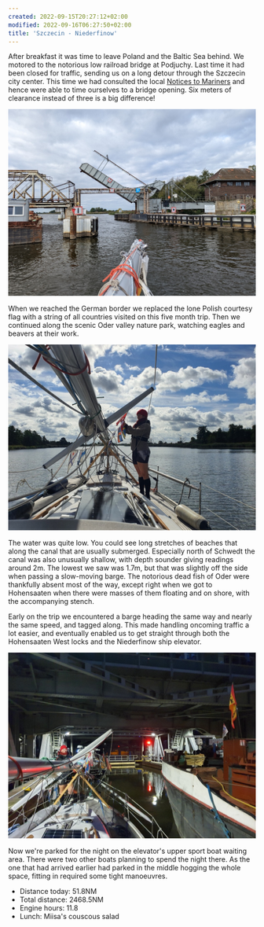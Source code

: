```yaml
---
created: 2022-09-15T20:27:12+02:00
modified: 2022-09-16T06:27:50+02:00
title: 'Szczecin - Niederfinow'
---
```


After breakfast it was time to leave Poland and the Baltic Sea behind. We motored to the notorious low railroad bridge at Podjuchy. Last time it had been closed for traffic, sending us on a long detour through the Szczecin city center. This time we had consulted the local [Notices to Mariners](https://szczecin.wody.gov.pl/komunikaty-nawigacyjne/114-nieprzypisany/1311-navigation-announcements-2023) and hence were able to time ourselves to a bridge opening. Six meters of clearance instead of three is a big difference!

![Image](../2022/052d87552093797fbdc37f0b877b26c0.jpg) 

When we reached the German border we replaced the lone Polish courtesy flag with a string of all countries visited on this five month trip. Then we continued along the scenic Oder valley nature park, watching eagles and beavers at their work.

![Image](../2022/e881de10fbb9b8927f0a6237e7490121.jpg) 

The water was quite low. You could see long stretches of beaches that along the canal that are usually submerged. Especially north of Schwedt the canal was also unusually shallow, with depth sounder giving readings around 2m. The lowest we saw was 1.7m, but that was slightly off the side when passing a slow-moving barge. The notorious dead fish of Oder were thankfully absent most of the way, except right when we got to Hohensaaten when there were masses of them floating and on shore, with the accompanying stench.

Early on the trip we encountered a barge heading the same way and nearly the same speed, and tagged along. This made handling oncoming traffic a lot easier, and eventually enabled us to get straight through both the Hohensaaten West locks and the Niederfinow ship elevator.

![Image](../2022/36d075c4239bdaf093917bac2e9b3636.jpg) 

Now we're parked for the night on the elevator's upper sport boat waiting area. There were two other boats planning to spend the night there. As the one that had arrived earlier had parked in the middle hogging the whole space, fitting in required some tight manoeuvres.

* Distance today: 51.8NM
* Total distance: 2468.5NM
* Engine hours: 11.8
* Lunch: Miisa's couscous salad
